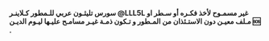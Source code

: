<b> سورس تليثـون عربي للـمطور كـلاينـر @LLL5L غير مسمـوح لأخذ فكـره أو سـطر او مـلف معيـن دون الاستـئذان من المـطور و تـكون ذمـة غيـر مسامـح عليـها ليـوم الديـن 🆘 . </b>

